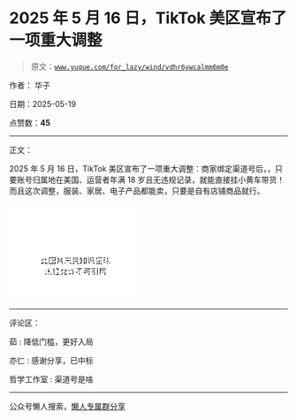 # 2025 年 5 月 16 日，TikTok 美区宣布了一项重大调整

> 原文：[`www.yuque.com/for_lazy/wind/vdhr6ywcalmm6m0e`](https://www.yuque.com/for_lazy/wind/vdhr6ywcalmm6m0e)

作者： 华子

日期：2025-05-19

点赞数：**45**

* * *

正文：

2025 年 5 月 16 日，TikTok 美区宣布了一项重大调整：商家绑定渠道号后，，只要账号归属地在美国、运营者年满 18
岁且无违规记录，就能直接挂小黄车带货！ 而且这次调整，服装、家居、电子产品都能卖，只要是自有店铺商品就行。

![](img/e7b1f1206004bf816bc1c714dc68aafb.png "None")

* * *

评论区：

茹 : 降低门槛，更好入局

亦仁 : 感谢分享，已中标

哲学工作室 : 渠道号是啥

* * *

公众号懒人搜索，[懒人专属群分享](https://lazybook.fun/#/blog/group)